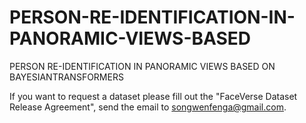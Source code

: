 # PERSON-RE-IDENTIFICATION-IN-PANORAMIC-VIEWS-BASED
PERSON RE-IDENTIFICATION IN PANORAMIC VIEWS BASED ON BAYESIANTRANSFORMERS 


If you want to request a dataset please fill out the "FaceVerse Dataset Release Agreement", send the email to songwenfenga@gmail.com.
